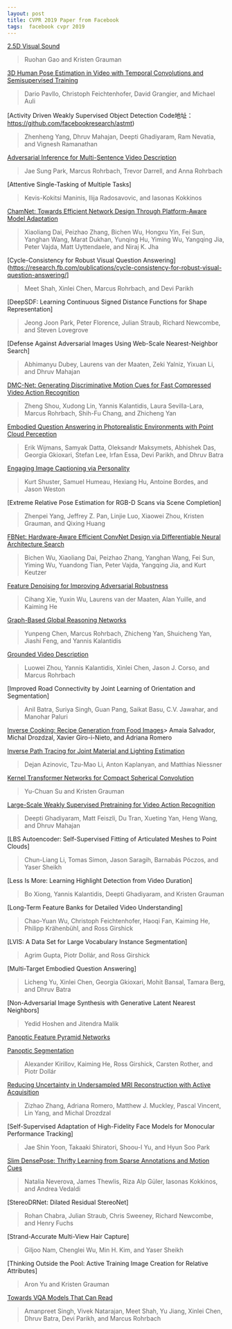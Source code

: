 ```yaml
---
layout: post
title: CVPR 2019 Paper from Facebook
tags:  facebook cvpr 2019
---
```


[2.5D Visual Sound](https://research.fb.com/publications/2-5d-visual-sound/)
> Ruohan Gao and Kristen Grauman

[3D Human Pose Estimation in Video with Temporal Convolutions and Semisupervised Training](https://research.fb.com/publications/3d-human-pose-estimation-in-video-with-temporal-convolutions-and-semi-supervised-training/)
> Dario Pavllo, Christoph Feichtenhofer, David Grangier, and Michael Auli

[Activity Driven Weakly Supervised Object Detection
Code地址：
https://github.com/facebookresearch/astmt)
> Zhenheng Yang, Dhruv Mahajan, Deepti Ghadiyaram, Ram Nevatia, and Vignesh Ramanathan

[Adversarial Inference for Multi-Sentence Video Description](https://research.fb.com/publications/adversarial-inference-for-multi-sentence-video-description/)
> Jae Sung Park, Marcus Rohrbach, Trevor Darrell, and Anna Rohrbach

[Attentive Single-Tasking of Multiple Tasks]
> Kevis-Kokitsi Maninis, Ilija Radosavovic, and Iasonas Kokkinos

[ChamNet: Towards Efficient Network Design Through Platform-Aware Model Adaptation](https://research.fb.com/publications/chamnet-towards-efficient-network-design-through-platform-aware-model-adaptation/)
> Xiaoliang Dai, Peizhao Zhang, Bichen Wu, Hongxu Yin, Fei Sun, Yanghan Wang, Marat Dukhan, Yunqing Hu, Yiming Wu, Yangqing Jia, Peter Vajda, Matt Uyttendaele, and Niraj K. Jha

[Cycle-Consistency for Robust Visual Question Answering](https://research.fb.com/publications/cycle-consistency-for-robust-visual-question-answering/]
> Meet Shah, Xinlei Chen, Marcus Rohrbach, and Devi Parikh

[DeepSDF: Learning Continuous Signed Distance Functions for Shape Representation]
> Jeong Joon Park, Peter Florence, Julian Straub, Richard Newcombe, and Steven Lovegrove

[Defense Against Adversarial Images Using Web-Scale Nearest-Neighbor Search]
> Abhimanyu Dubey, Laurens van der Maaten, Zeki Yalniz, Yixuan Li, and Dhruv Mahajan

[DMC-Net: Generating Discriminative Motion Cues for Fast Compressed Video Action Recognition](https://research.fb.com/publications/dmc-net-generating-discriminative-motion-cues-for-fast-compressed-video-action-recognition/)
> Zheng Shou, Xudong Lin, Yannis Kalantidis, Laura Sevilla-Lara, Marcus Rohrbach, Shih-Fu Chang, and Zhicheng Yan

[Embodied Question Answering in Photorealistic Environments with Point Cloud Perception](https://research.fb.com/publications/embodied-question-answering-in-photorealistic-environments-with-point-cloud-perception/)
> Erik Wijmans, Samyak Datta, Oleksandr Maksymets, Abhishek Das, Georgia Gkioxari, Stefan Lee, Irfan Essa, Devi Parikh, and Dhruv Batra

[Engaging Image Captioning via Personality](https://research.fb.com/publications/engaging-image-captioning-via-personality/)
> Kurt Shuster, Samuel Humeau, Hexiang Hu, Antoine Bordes, and Jason Weston

[Extreme Relative Pose Estimation for RGB-D Scans via Scene Completion]
> Zhenpei Yang, Jeffrey Z. Pan, Linjie Luo, Xiaowei Zhou, Kristen Grauman, and Qixing Huang

[FBNet: Hardware-Aware Efficient ConvNet Design via Differentiable Neural Architecture Search](https://research.fb.com/publications/fbnet-hardware-aware-efficient-convnet-design-via-differentiable-neural-architecture-search)
> Bichen Wu, Xiaoliang Dai, Peizhao Zhang, Yanghan Wang, Fei Sun, Yiming Wu, Yuandong Tian, Peter Vajda, Yangqing Jia, and Kurt Keutzer

[Feature Denoising for Improving Adversarial Robustness](https://research.fb.com/publications/feature-denoising-for-improving-adversarial-robustness)
> Cihang Xie, Yuxin Wu, Laurens van der Maaten, Alan Yuille, and Kaiming He

[Graph-Based Global Reasoning Networks](https://research.fb.com/publications/graph-based-global-reasoning-networks/)
> Yunpeng Chen, Marcus Rohrbach, Zhicheng Yan, Shuicheng Yan, Jiashi Feng, and Yannis Kalantidis

[Grounded Video Description](https://research.fb.com/publications/grounded-video-description/)
> Luowei Zhou, Yannis Kalantidis, Xinlei Chen, Jason J. Corso, and Marcus Rohrbach

[Improved Road Connectivity by Joint Learning of Orientation and Segmentation]
> Anil Batra, Suriya Singh, Guan Pang, Saikat Basu, C.V. Jawahar, and Manohar Paluri

[Inverse Cooking: Recipe Generation from Food Images](https://research.fb.com/publications/inverse-cooking-recipe-generation-from-food-images)> Amaia Salvador, Michal Drozdzal, Xavier Giro-i-Nieto, and Adriana Romero

[Inverse Path Tracing for Joint Material and Lighting Estimation](https://research.fb.com/publications/inverse-path-tracing-for-joint-material-and-lighting-estimation/)
> Dejan Azinovic, Tzu-Mao Li, Anton Kaplanyan, and Matthias Niessner

[Kernel Transformer Networks for Compact Spherical Convolution](https://research.fb.com/publications/kernel-transformer-networks-for-compact-spherical-convolution/)
> Yu-Chuan Su and Kristen Grauman

[Large-Scale Weakly Supervised Pretraining for Video Action Recognition](https://research.fb.com/publications/large-scale-weakly-supervised-pre-training-for-video-action-recognition/)
> Deepti Ghadiyaram, Matt Feiszli, Du Tran, Xueting Yan, Heng Wang, and Dhruv Mahajan

[LBS Autoencoder: Self-Supervised Fitting of Articulated Meshes to Point Clouds]
> Chun-Liang Li, Tomas Simon, Jason Saragih, Barnabás Póczos, and Yaser Sheikh

[Less Is More: Learning Highlight Detection from Video Duration]
> Bo Xiong, Yannis Kalantidis, Deepti Ghadiyaram, and Kristen Grauman

[Long-Term Feature Banks for Detailed Video Understanding]
> Chao-Yuan Wu, Christoph Feichtenhofer, Haoqi Fan, Kaiming He, Philipp Krähenbühl, and Ross Girshick

[LVIS: A Data Set for Large Vocabulary Instance Segmentation]
> Agrim Gupta, Piotr Dollár, and Ross Girshick

[Multi-Target Embodied Question Answering]
> Licheng Yu, Xinlei Chen, Georgia Gkioxari, Mohit Bansal, Tamara Berg, and Dhruv Batra

[Non-Adversarial Image Synthesis with Generative Latent Nearest Neighbors]
> Yedid Hoshen and Jitendra Malik

[Panoptic Feature Pyramid Networks](https://ai.facebook.com/micro_site/url/?click_creative_path)

[Panoptic Segmentation](https://research.fb.com/publications/panoptic-segmentation/)
> Alexander Kirillov, Kaiming He, Ross Girshick, Carsten Rother, and Piotr Dollár

[Reducing Uncertainty in Undersampled MRI Reconstruction with Active Acquisition](https://research.fb.com/publications/reducing-uncertainty-in-undersampled-mri-reconstruction-with-active-acquisition/)
> Zizhao Zhang, Adriana Romero, Matthew J. Muckley, Pascal Vincent, Lin Yang, and Michal Drozdzal

[Self-Supervised Adaptation of High-Fidelity Face Models for Monocular Performance Tracking]
> Jae Shin Yoon, Takaaki Shiratori, Shoou-I Yu, and Hyun Soo Park

[Slim DensePose: Thrifty Learning from Sparse Annotations and Motion Cues](https://research.fb.com/publications/slim-densepose-thrifty-learning-from-sparse-annotations-and-motion-cues/)
> Natalia Neverova, James Thewlis, Riza Alp Güler, Iasonas Kokkinos, and Andrea Vedaldi

[StereoDRNet: Dilated Residual StereoNet]
> Rohan Chabra, Julian Straub, Chris Sweeney, Richard Newcombe, and Henry Fuchs

[Strand-Accurate Multi-View Hair Capture]
> Giljoo Nam, Chenglei Wu, Min H. Kim, and Yaser Sheikh

[Thinking Outside the Pool: Active Training Image Creation for Relative Attributes]
> Aron Yu and Kristen Grauman


[Towards VQA Models That Can Read](https://research.fb.com/publications/towards-vqa-models-that-can-read/)
> Amanpreet Singh, Vivek Natarajan, Meet Shah, Yu Jiang, Xinlei Chen, Dhruv Batra, Devi Parikh, and Marcus Rohrbach
